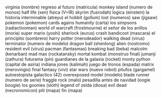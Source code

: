 virginia (nombre)
regreso al futuro (matricula)
monkey island (numero de monos)
half life (xen)
fisica (V=IR)
skyrim (fusrodah)
logica (einstein)
la historia interminable (atreyu)
el hobbit (gollum)
lost (numeros)
saw (jigsaw)
pokemon (pokemon)
cards agains humanity (carta)
los simpsons (radiactivoman)
world of warcraft (frostmourne)
el señor de los anillos (moria)
super mario (yoshi)
sherlock (eurus)
crash bandicoot (mascara)
el principito (sombrero)
harry potter (merodeador)
walking dead (virus)
terminator (numero de modelo)
dragon ball (shenlong)
alien (nostromo)
resident evil (virus)
pacman (fantasmas)
breaking bad (beba)
malcolm (kenarban)
mad max (rockatansky)
mortal kombat (monstruo final)
jumanji (zathura)
futurama (pin)
guardianes de la galaxia (rocket)
monty python (capital de asiria)
indiana jones (kalimah)
juego de tronos (espada)
matrix (merovingio)
final fantasy (vivi)
star wars (nuevo robot)
pitufos (gargamel)
autoestopista galactico (42)
overexposed model (modelo)
blade runner (numero de serie)
fraggle rock (malo)
pesadilla antes de navidad (oogie boogie)
los goonies (sloth)
legend of zelda (diosa)
evil dead (necronomicon)
piti (mapa)
fin (mapa)